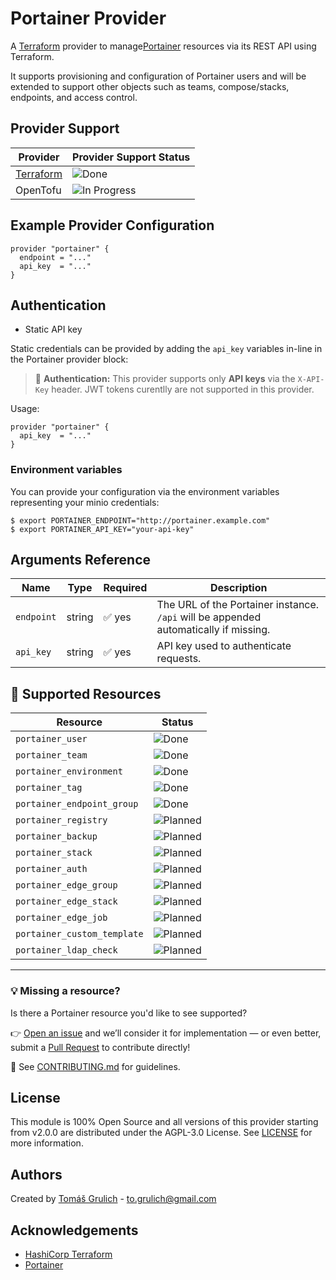 # Portainer Provider

A [Terraform](https://www.terraform.io) provider to manage[Portainer](https://www.portainer.io/) resources via its REST API using Terraform.

It supports provisioning and configuration of Portainer users and will be extended to support other objects such as teams, compose/stacks, endpoints, and access control.

## Provider Support
| Provider       | Provider Support Status              |
|----------------|--------------------------------------|
| [Terraform](https://registry.terraform.io/providers/grulicht/portainer/latest)      | ![Done](https://img.shields.io/badge/status-done-brightgreen)           |
| OpenTofu       | ![In Progress](https://img.shields.io/badge/status-in--progress-yellow) |

## Example Provider Configuration
```hcl
provider "portainer" {
  endpoint = "..."
  api_key  = "..."
}
```

## Authentication
- Static API key

Static credentials can be provided by adding the `api_key` variables in-line in the Portainer provider block:

> 🔐 **Authentication:** This provider supports only **API keys** via the `X-API-Key` header. JWT tokens curentlly are not supported in this provider.

Usage:

```hcl
provider "portainer" {
  api_key  = "..."
}
```
### Environment variables
You can provide your configuration via the environment variables representing your minio credentials:

```hcl
$ export PORTAINER_ENDPOINT="http://portainer.example.com"
$ export PORTAINER_API_KEY="your-api-key"
```

## Arguments Reference
| Name       | Type   | Required | Description                                                                 |
|------------|--------|----------|-----------------------------------------------------------------------------|
| `endpoint` | string | ✅ yes   | The URL of the Portainer instance. `/api` will be appended automatically if missing. |
| `api_key`  | string | ✅ yes   | API key used to authenticate requests.                                      |


## 🧩 Supported Resources
| Resource                   | Status                                                                 |
|----------------------------|------------------------------------------------------------------------|
| `portainer_user`           | ![Done](https://img.shields.io/badge/status-done-brightgreen)         |
| `portainer_team`           | ![Done](https://img.shields.io/badge/status-done-brightgreen)         |
| `portainer_environment`    | ![Done](https://img.shields.io/badge/status-done-brightgreen)         |
| `portainer_tag`            | ![Done](https://img.shields.io/badge/status-done-brightgreen)         |
| `portainer_endpoint_group` | ![Done](https://img.shields.io/badge/status-done-brightgreen)         |
| `portainer_registry`       | ![Planned](https://img.shields.io/badge/status-planned-blue)          |
| `portainer_backup`         | ![Planned](https://img.shields.io/badge/status-planned-blue)          |
| `portainer_stack`          | ![Planned](https://img.shields.io/badge/status-planned-blue)          |
| `portainer_auth`           | ![Planned](https://img.shields.io/badge/status-planned-blue)          |
| `portainer_edge_group`     | ![Planned](https://img.shields.io/badge/status-planned-blue)          |
| `portainer_edge_stack`     | ![Planned](https://img.shields.io/badge/status-planned-blue)          |
| `portainer_edge_job`       | ![Planned](https://img.shields.io/badge/status-planned-blue)          |
| `portainer_custom_template`| ![Planned](https://img.shields.io/badge/status-planned-blue)          |
| `portainer_ldap_check`     | ![Planned](https://img.shields.io/badge/status-planned-blue)          |

---

### 💡 Missing a resource?
Is there a Portainer resource you'd like to see supported?

👉 [Open an issue](https://github.com/grulicht/terraform-provider-portainer/issues/new?template=feature_request.md) and we’ll consider it for implementation — or even better, submit a [Pull Request](https://github.com/grulicht/terraform-provider-portainer/pulls) to contribute directly!

📘 See [CONTRIBUTING.md](https://github.com/grulicht/terraform-provider-portainer/blob/main/.github/CONTRIBUTING.md) for guidelines.

## License
This module is 100% Open Source and all versions of this provider starting from v2.0.0 are distributed under the AGPL-3.0 License. See [LICENSE](./LICENSE) for more information.

## Authors
Created by [Tomáš Grulich](https://www.linkedin.com/in/tom%C3%A1%C5%A1-grulich-184646239/) - to.grulich@gmail.com

## Acknowledgements
- [HashiCorp Terraform](https://www.hashicorp.com/products/terraform)
- [Portainer](https://portainer.io)

